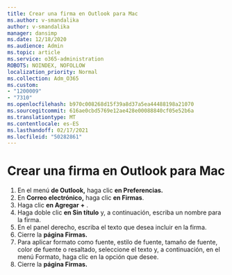 ```yaml
---
title: Crear una firma en Outlook para Mac
ms.author: v-smandalika
author: v-smandalika
manager: dansimp
ms.date: 12/18/2020
ms.audience: Admin
ms.topic: article
ms.service: o365-administration
ROBOTS: NOINDEX, NOFOLLOW
localization_priority: Normal
ms.collection: Adm_O365
ms.custom:
- "1200009"
- "7310"
ms.openlocfilehash: b970c008268d15f39a8d37a5ea44488198a21070
ms.sourcegitcommit: 616ae0cbd5769e12ae428e00088840cf05e52b6a
ms.translationtype: MT
ms.contentlocale: es-ES
ms.lasthandoff: 02/17/2021
ms.locfileid: "50282861"
---
```

# <a name="create-a-signature-in-outlook-for-mac"></a>Crear una firma en Outlook para Mac

1.  En el menú **de Outlook,** haga clic **en Preferencias.**
2.  En **Correo electrónico,** haga clic **en Firmas**.
3.  Haga clic **en Agregar** **+** .
4.  Haga doble clic **en Sin título** y, a continuación, escriba un nombre para la firma.
5.  En el panel derecho, escriba el texto que desea incluir en la firma.
6.  Cierre la **página Firmas.**
7.  Para aplicar formato como fuente, estilo de fuente, tamaño de fuente, color de fuente o resaltado, seleccione el texto y, a continuación, en el menú Formato, haga clic en la opción que desee.
8.  Cierre la **página Firmas.**
